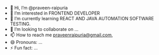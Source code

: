 - 👋 Hi, I’m @praveen-raipuria
- 👀 I’m interested in FRONTEND DEVELOPER
- 🌱 I’m currently learning REACT AND JAVA AUTOMATION SOFTWARE TESTING.
- 💞️ I’m looking to collaborate on ...
- 📫 How to reach me praveenraipuria@gmail.com,
- 😄 Pronouns: ...
- ⚡ Fun fact: ...

<!---
praveen-raipuria/praveen-raipuria is a ✨ special ✨ repository because its `README.md` (this file) appears on your GitHub profile.
You can click the Preview link to take a look at your changes.
--->

